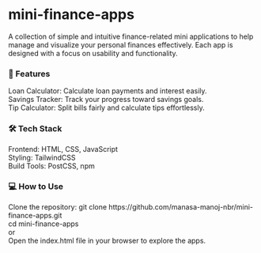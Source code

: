 # mini-finance-apps
A collection of simple and intuitive finance-related mini applications to help manage and visualize your personal finances effectively. Each app is designed with a focus on usability and functionality.
<h3>📌 Features</h3>

Loan Calculator: Calculate loan payments and interest easily.<br>
Savings Tracker: Track your progress toward savings goals.<br>
Tip Calculator: Split bills fairly and calculate tips effortlessly.

<h3>🛠️ Tech Stack</h3>
Frontend: HTML, CSS, JavaScript<br>
Styling: TailwindCSS<br>
Build Tools: PostCSS, npm<br>

<h3>💻 How to Use</h3>
Clone the repository: git clone https://github.com/manasa-manoj-nbr/mini-finance-apps.git<br>
cd mini-finance-apps<br>
or<br>
Open the index.html file in your browser to explore the apps.
